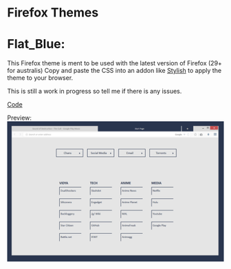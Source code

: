 # Firefox Themes


Flat_Blue:
=============
This Firefox theme is ment to be used with the latest version of Firefox (29+ for australis)
Copy and paste the CSS into an addon like [Stylish](https://addons.mozilla.org/en-us/firefox/addon/stylish/) to apply the theme to your browser.

This is still a work in progress so tell me if there is any issues.

[Code](https://github.com/Bokagha/Firefox_Themes/blob/master/Firefox-CSS) 

Preview: 
![Alt text](/Previews/firefox-theme-preview.png)
